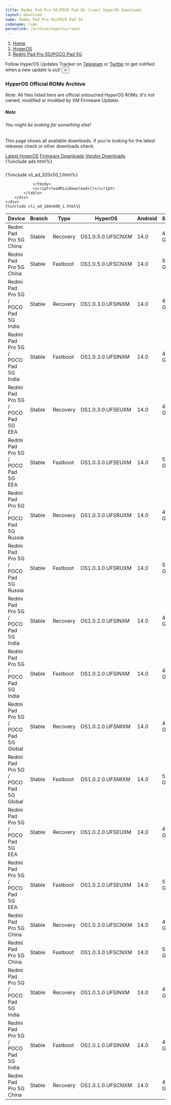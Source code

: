 ```yaml
---
title: Redmi Pad Pro 5G/POCO Pad 5G (ruan) HyperOS Downloads
layout: download
name: Redmi Pad Pro 5G/POCO Pad 5G
codename: ruan
permalink: /archive/hyperos/ruan/
---
```

<nav aria-label="breadcrumb">
    <ol class="breadcrumb">
        <li class="breadcrumb-item"><a href="/">Home</a></li>
        <li class="breadcrumb-item"><a href="/hyperos/">HyperOS</a></li>
        <li class="breadcrumb-item active" aria-current="page"><a href="/hyperos/ruan/">Redmi Pad Pro 5G/POCO Pad 5G</a></li>
    </ol>
</nav>
<div class="alert alert-primary alert-dismissible fade show" role="alert">
    Follow HyperOS Updates Tracker on <a href="https://t.me/MIUIUpdatesTracker" class="alert-link">Telegram</a>
     or <a href="https://twitter.com/MiFwUpdater" class="alert-link">Twitter</a> to get notified when a new update is out!
    <button type="button" class="close" data-dismiss="alert" aria-label="Close">
        <span aria-hidden="true">&times;</span>
    </button>
</div>

### HyperOS Official ROMs Archive
*Note*: All files listed here are official untouched HyperOS ROMs. It's not owned, modified or modded by XM Firmware Updater.
<div class="card">
  <div class="card-body">
    <h5 class="card-title">Note</h5>
    <h6 class="card-subtitle mb-2 text-muted">You might be looking for something else!</h6>
    <p class="card-text">This page shows all available downloads.
     If you're looking for the latest releases check or other downloads check:</p>
    <a href="/hyperos/ruan/" class="card-link">Latest HyperOS</a>
    <a href="/firmware/ruan/" class="card-link">Firmware Downloads</a>
    <a href="/vendor/ruan/" class="card-link">Vendor Downloads</a>
  </div>
</div>
{%include ads.html%}
<div class="row justify-content-center">
    <div class="col-10">
        <div class="table-responsive-md" style="margin-top: 25px;">
            {%include vli_ad_320x50_1.html%}
            <table id="miui" class="display dt-responsive nowrap compact table table-striped table-hover table-sm">
                <thead class="thead-dark">
                    <tr>
                        <th data-ref="device">Device</th>
                        <th data-ref="branch">Branch</th>
                        <th data-ref="type">Type</th>
                        <th data-ref="miui">HyperOS</th>
                        <th data-ref="android">Android</th>
                        <th data-ref="size">Size</th>
                        <th data-ref="size">Date</th>
                        <th data-ref="link">Link</th>
                    </tr>
                </thead>
                <tbody>
                <tr><td>Redmi Pad Pro 5G China</td><td>Stable</td><td>Recovery</td><td>OS1.0.5.0.UFSCNXM</td><td>14.0</td><td>4.7 GB</td><td>2024-08-24</td><td><a href="/hyperos/ruan/stable/OS1.0.5.0.UFSCNXM/">Download</a></td></tr>
<tr><td>Redmi Pad Pro 5G China</td><td>Stable</td><td>Fastboot</td><td>OS1.0.5.0.UFSCNXM</td><td>14.0</td><td>5.4 GB</td><td>2024-08-20</td><td><a href="/hyperos/ruan/stable/OS1.0.5.0.UFSCNXM/">Download</a></td></tr>
<tr><td>Redmi Pad Pro 5G / POCO Pad 5G India</td><td>Stable</td><td>Recovery</td><td>OS1.0.3.0.UFSINXM</td><td>14.0</td><td>4.2 GB</td><td>2024-08-22</td><td><a href="/hyperos/ruan/stable/OS1.0.3.0.UFSINXM/">Download</a></td></tr>
<tr><td>Redmi Pad Pro 5G / POCO Pad 5G India</td><td>Stable</td><td>Fastboot</td><td>OS1.0.3.0.UFSINXM</td><td>14.0</td><td>4.7 GB</td><td>2024-08-14</td><td><a href="/hyperos/ruan/stable/OS1.0.3.0.UFSINXM/">Download</a></td></tr>
<tr><td>Redmi Pad Pro 5G / POCO Pad 5G EEA</td><td>Stable</td><td>Recovery</td><td>OS1.0.3.0.UFSEUXM</td><td>14.0</td><td>4.5 GB</td><td>2024-08-07</td><td><a href="/hyperos/ruan/stable/OS1.0.3.0.UFSEUXM/">Download</a></td></tr>
<tr><td>Redmi Pad Pro 5G / POCO Pad 5G EEA</td><td>Stable</td><td>Fastboot</td><td>OS1.0.3.0.UFSEUXM</td><td>14.0</td><td>5.3 GB</td><td>2024-08-01</td><td><a href="/hyperos/ruan/stable/OS1.0.3.0.UFSEUXM/">Download</a></td></tr>
<tr><td>Redmi Pad Pro 5G / POCO Pad 5G Russia</td><td>Stable</td><td>Recovery</td><td>OS1.0.3.0.UFSRUXM</td><td>14.0</td><td>4.3 GB</td><td>2024-08-02</td><td><a href="/hyperos/ruan/stable/OS1.0.3.0.UFSRUXM/">Download</a></td></tr>
<tr><td>Redmi Pad Pro 5G / POCO Pad 5G Russia</td><td>Stable</td><td>Fastboot</td><td>OS1.0.3.0.UFSRUXM</td><td>14.0</td><td>5.7 GB</td><td>2024-07-22</td><td><a href="/hyperos/ruan/stable/OS1.0.3.0.UFSRUXM/">Download</a></td></tr>
<tr><td>Redmi Pad Pro 5G / POCO Pad 5G India</td><td>Stable</td><td>Recovery</td><td>OS1.0.2.0.UFSINXM</td><td>14.0</td><td>4.2 GB</td><td>2024-07-10</td><td><a href="/hyperos/ruan/stable/OS1.0.2.0.UFSINXM/">Download</a></td></tr>
<tr><td>Redmi Pad Pro 5G / POCO Pad 5G India</td><td>Stable</td><td>Fastboot</td><td>OS1.0.2.0.UFSINXM</td><td>14.0</td><td>4.7 GB</td><td>2024-07-04</td><td><a href="/hyperos/ruan/stable/OS1.0.2.0.UFSINXM/">Download</a></td></tr>
<tr><td>Redmi Pad Pro 5G / POCO Pad 5G Global</td><td>Stable</td><td>Recovery</td><td>OS1.0.2.0.UFSMIXM</td><td>14.0</td><td>4.3 GB</td><td>2024-07-09</td><td><a href="/hyperos/ruan/stable/OS1.0.2.0.UFSMIXM/">Download</a></td></tr>
<tr><td>Redmi Pad Pro 5G / POCO Pad 5G Global</td><td>Stable</td><td>Fastboot</td><td>OS1.0.2.0.UFSMIXM</td><td>14.0</td><td>5.0 GB</td><td>2024-07-04</td><td><a href="/hyperos/ruan/stable/OS1.0.2.0.UFSMIXM/">Download</a></td></tr>
<tr><td>Redmi Pad Pro 5G / POCO Pad 5G EEA</td><td>Stable</td><td>Recovery</td><td>OS1.0.2.0.UFSEUXM</td><td>14.0</td><td>4.5 GB</td><td>2024-07-05</td><td><a href="/hyperos/ruan/stable/OS1.0.2.0.UFSEUXM/">Download</a></td></tr>
<tr><td>Redmi Pad Pro 5G / POCO Pad 5G EEA</td><td>Stable</td><td>Fastboot</td><td>OS1.0.2.0.UFSEUXM</td><td>14.0</td><td>5.2 GB</td><td>2024-06-25</td><td><a href="/hyperos/ruan/stable/OS1.0.2.0.UFSEUXM/">Download</a></td></tr>
<tr><td>Redmi Pad Pro 5G China</td><td>Stable</td><td>Recovery</td><td>OS1.0.3.0.UFSCNXM</td><td>14.0</td><td>4.6 GB</td><td>2024-07-03</td><td><a href="/hyperos/ruan/stable/OS1.0.3.0.UFSCNXM/">Download</a></td></tr>
<tr><td>Redmi Pad Pro 5G China</td><td>Stable</td><td>Fastboot</td><td>OS1.0.3.0.UFSCNXM</td><td>14.0</td><td>5.4 GB</td><td>2024-06-24</td><td><a href="/hyperos/ruan/stable/OS1.0.3.0.UFSCNXM/">Download</a></td></tr>
<tr><td>Redmi Pad Pro 5G / POCO Pad 5G India</td><td>Stable</td><td>Recovery</td><td>OS1.0.1.0.UFSINXM</td><td>14.0</td><td>4.2 GB</td><td>2024-06-21</td><td><a href="/hyperos/ruan/stable/OS1.0.1.0.UFSINXM/">Download</a></td></tr>
<tr><td>Redmi Pad Pro 5G / POCO Pad 5G India</td><td>Stable</td><td>Fastboot</td><td>OS1.0.1.0.UFSINXM</td><td>14.0</td><td>4.7 GB</td><td>2024-06-15</td><td><a href="/hyperos/ruan/stable/OS1.0.1.0.UFSINXM/">Download</a></td></tr>
<tr><td>Redmi Pad Pro 5G China</td><td>Stable</td><td>Recovery</td><td>OS1.0.1.0.UFSCNXM</td><td>14.0</td><td>4.6 GB</td><td>2024-06-18</td><td><a href="/hyperos/ruan/stable/OS1.0.1.0.UFSCNXM/">Download</a></td></tr>

                </tbody>
                <script>loadMiuiDownloads()</script>
            </table>
        </div>
    </div>
    {%include vli_ad_160x600_1.html%}
</div>
